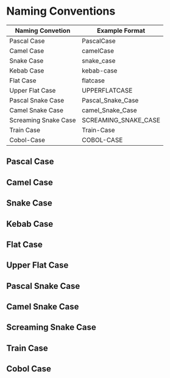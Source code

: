 # Naming Conventions

| Naming Convetion | Example Format |
| ---------------- | -------------- |
| Pascal Case      | PascalCase     |
| Camel Case       | camelCase      |
| Snake Case       | snake_case     |
| Kebab Case       | kebab-case     |
| Flat Case        | flatcase       |
| Upper Flat Case  | UPPERFLATCASE  |
| Pascal Snake Case | Pascal_Snake_Case |
| Camel Snake Case | camel_Snake_Case |
| Screaming Snake Case | SCREAMING_SNAKE_CASE |
| Train Case       | Train-Case     |
| Cobol-Case       | COBOL-CASE     |


## Pascal Case

## Camel Case

## Snake Case

## Kebab Case

## Flat Case

## Upper Flat Case

## Pascal Snake Case

## Camel Snake Case

## Screaming Snake Case

## Train Case

## Cobol Case
